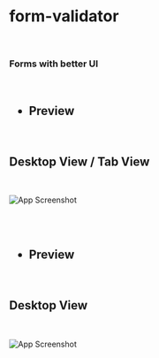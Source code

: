 # form-validator

<br>

<h3>

Forms with better UI

</h3>

<br>

<h2>
  
- Preview

</h2>
  

  
<br>

## Desktop View  / Tab View

<br>

![App Screenshot](https://github.com/subham-04/form-with-picture/blob/main/ad-form.png)

<br>


<br>

<h2>
  
- Preview

</h2>
  

  
<br>

## Desktop View

<br>

![App Screenshot](https://github.com/subham-04/form-and-picture/blob/main/advanced-form.png)

<br>
